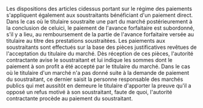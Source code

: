 
Les dispositions des articles cidessus portant sur le régime des
paiements s'appliquent également aux soustraitants bénéficiant d'un
paiement direct. Dans le cas où le titulaire soustraite une part du
marché postérieurement à la conclusion de celuici, le paiement de
l'avance forfaitaire est subordonné, s'il y a lieu, au remboursement de
la partie de l'avance forfaitaire versée au titulaire au titre des
prestations soustraitées.
Les paiements aux soustraitants sont effectués sur la base des pièces
justificatives revêtues de l'acceptation du titulaire du marché. Dès
réception de ces pièces, l'autorité contractante avise le soustraitant
et lui indique les sommes dont le paiement à son profit a été accepté
par le titulaire du marché.
Dans le cas où le titulaire d'un marché n'a pas donné suite à la
demande de paiement du soustraitant, ce dernier saisit la personne
responsable des marchés publics qui met aussitôt en demeure le titulaire
d'apporter la preuve qu'il a opposé un refus motivé à son
soustraitant, faute de quoi, l'autorité contractante procède au
paiement du soustraitant.